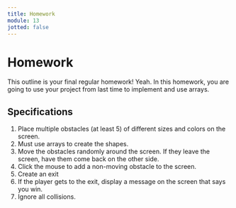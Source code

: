 ```yaml
---
title: Homework
module: 13
jotted: false
---
```


# Homework

This outline is your final regular homework!  Yeah.  In this homework, you are going to use your project from last time to implement and use arrays.

## Specifications

1. Place multiple obstacles (at least 5) of different sizes and colors on the screen.
2. Must use arrays to create the shapes.
3. Move the obstacles randomly around the screen.  If they leave the screen, have them come back on the other side.
4. Click the mouse to add a non-moving obstacle to the screen.
5. Create an exit
6. If the player gets to the exit, display a message on the screen that says you win.
7. Ignore all collisions.
